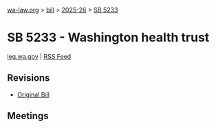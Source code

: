 [wa-law.org](/) > [bill](/bill/) > [2025-26](/bill/2025-26/) > [SB 5233](/bill/2025-26/sb/5233/)

# SB 5233 - Washington health trust
[leg.wa.gov](https://app.leg.wa.gov/billsummary?BillNumber=5233&Year=2025&Initiative=false) | [RSS Feed](./rss.xml)

## Revisions
* [Original Bill](1/)

## Meetings
